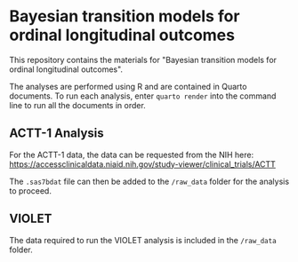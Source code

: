 # Bayesian transition models for ordinal longitudinal outcomes

This repository contains the materials for "Bayesian transition models for ordinal longitudinal outcomes".

The analyses are performed using R and are contained in Quarto documents. To run each analysis, enter `quarto render` into the command line to run all the documents in order.

## ACTT-1 Analysis

For the ACTT-1 data, the data can be requested from the NIH here: <https://accessclinicaldata.niaid.nih.gov/study-viewer/clinical_trials/ACTT>

The `.sas7bdat` file can then be added to the `/raw_data` folder for the analysis to proceed.

## VIOLET 

The data required to run the VIOLET analysis is included in the `/raw_data` folder.
